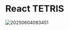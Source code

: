 # React TETRIS



![20250604083451](https://github.com/user-attachments/assets/881c416a-f441-4025-a04a-2a035dbce6ea)

